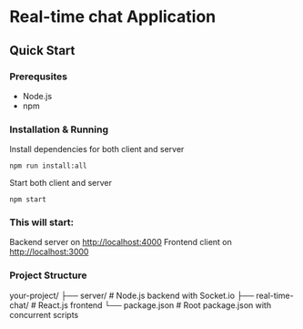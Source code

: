 # Real-time chat Application

## Quick Start

### Prerequsites
 - Node.js
 - npm

### Installation & Running

Install dependencies for both client and server

    npm run install:all

Start both client and server

    npm start


### This will start:
Backend server on [http://localhost:4000](http://localhost:4000)
Frontend client on [http://localhost:3000](http://localhost:3000)


### Project Structure

your-project/
├── server/ # Node.js backend with Socket.io
├── real-time-chat/ # React.js frontend
└── package.json # Root package.json with concurrent scripts